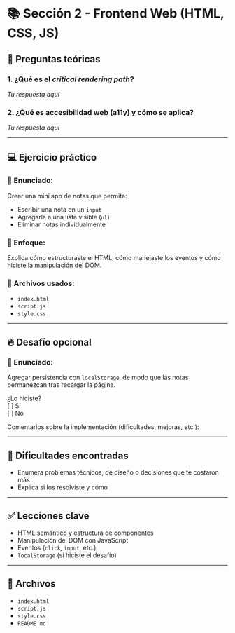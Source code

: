 # 📚 Sección 2 - Frontend Web (HTML, CSS, JS)

## 🧠 Preguntas teóricas

### 1. ¿Qué es el *critical rendering path*?
_Tu respuesta aquí_

### 2. ¿Qué es accesibilidad web (a11y) y cómo se aplica?
_Tu respuesta aquí_

---

## 💻 Ejercicio práctico

### 🔹 Enunciado:
Crear una mini app de notas que permita:
- Escribir una nota en un `input`
- Agregarla a una lista visible (`ul`)
- Eliminar notas individualmente

### 🔹 Enfoque:
Explica cómo estructuraste el HTML, cómo manejaste los eventos y cómo hiciste la manipulación del DOM.

### 🔹 Archivos usados:
- `index.html`
- `script.js`
- `style.css`

---

## 🔥 Desafío opcional

### 🔹 Enunciado:
Agregar persistencia con `localStorage`, de modo que las notas permanezcan tras recargar la página.

¿Lo hiciste?  
[ ] Sí  
[ ] No

Comentarios sobre la implementación (dificultades, mejoras, etc.):

---

## 🧩 Dificultades encontradas

- Enumera problemas técnicos, de diseño o decisiones que te costaron más
- Explica si los resolviste y cómo

---

## ✅ Lecciones clave

- HTML semántico y estructura de componentes
- Manipulación del DOM con JavaScript
- Eventos (`click`, `input`, etc.)
- `localStorage` (si hiciste el desafío)

---

## 📁 Archivos
- `index.html`
- `script.js`
- `style.css`
- `README.md`
